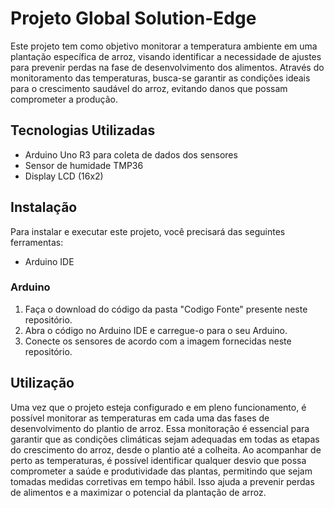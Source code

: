 # Projeto Global Solution-Edge

Este projeto tem como objetivo monitorar a temperatura ambiente em uma plantação específica de arroz, visando identificar a necessidade de ajustes para prevenir perdas na fase de desenvolvimento dos alimentos. Através do monitoramento das temperaturas, busca-se garantir as condições ideais para o crescimento saudável do arroz, evitando danos que possam comprometer a produção.

## Tecnologias Utilizadas

- Arduino Uno R3 para coleta de dados dos sensores
- Sensor de humidade TMP36
- Display LCD (16x2)

## Instalação

Para instalar e executar este projeto, você precisará das seguintes ferramentas:

- Arduino IDE

### Arduino

1. Faça o download do código da pasta "Codigo Fonte" presente neste repositório.
2. Abra o código no Arduino IDE e carregue-o para o seu Arduino.
3. Conecte os sensores de acordo com a imagem fornecidas neste repositório.

## Utilização

Uma vez que o projeto esteja configurado e em pleno funcionamento, é possível monitorar as temperaturas em cada uma das fases de desenvolvimento do plantio de arroz. Essa monitoração é essencial para garantir que as condições climáticas sejam adequadas em todas as etapas do crescimento do arroz, desde o plantio até a colheita. Ao acompanhar de perto as temperaturas, é possível identificar qualquer desvio que possa comprometer a saúde e produtividade das plantas, permitindo que sejam tomadas medidas corretivas em tempo hábil. Isso ajuda a prevenir perdas de alimentos e a maximizar o potencial da plantação de arroz.


